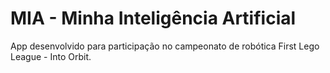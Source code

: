 # MIA - Minha Inteligência Artificial

App desenvolvido para participação no campeonato de robótica First Lego League - Into Orbit.
